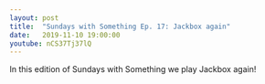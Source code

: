 ```yaml
---
layout: post
title:  "Sundays with Something Ep. 17: Jackbox again"
date:   2019-11-10 19:00:00
youtube: nCS37Tj37lQ
---
```


In this edition of Sundays with Something we play Jackbox again!